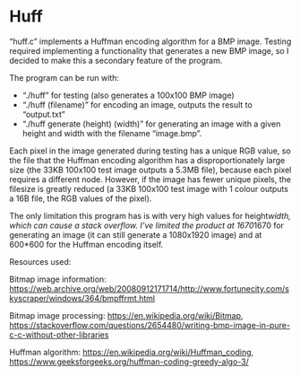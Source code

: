 # Huff

“huff.c” implements a Huffman encoding algorithm for a BMP image. Testing required implementing a functionality that generates a new BMP image, so I decided to make this a secondary feature of the program.

The program can be run with:
- “./huff” for testing (also generates a 100x100 BMP image)
- “./huff (filename)” for encoding an image, outputs the result to “output.txt”
- “./huff generate (height) (width)” for generating an image with a given height and width with the filename “image.bmp”. 

Each pixel in the image generated during testing has a unique RGB value, so the file that the Huffman encoding algorithm has a disproportionately large size (the 33KB 100x100 test image outputs a 5.3MB file), because each pixel requires a different node. However, if the image has fewer unique pixels, the filesize is greatly reduced (a 33KB 100x100 test image with 1 colour outputs a 16B file, the RGB values of the pixel).

The only limitation this program has is with very high values for height*width, which can cause a stack overflow. I've limited the product at 1670*1670 for generating an image (it can still generate a 1080x1920 image) and at 600*600 for the Huffman encoding itself.

Resources used:

Bitmap image information: https://web.archive.org/web/20080912171714/http://www.fortunecity.com/skyscraper/windows/364/bmpffrmt.html

Bitmap image processing: https://en.wikipedia.org/wiki/Bitmap, https://stackoverflow.com/questions/2654480/writing-bmp-image-in-pure-c-c-without-other-libraries

Huffman algorithm: https://en.wikipedia.org/wiki/Huffman_coding, https://www.geeksforgeeks.org/huffman-coding-greedy-algo-3/

